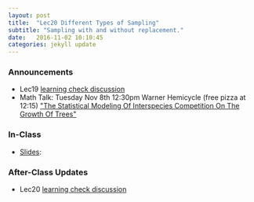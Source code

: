 ```yaml
---
layout: post
title:  "Lec20 Different Types of Sampling"
subtitle: "Sampling with and without replacement."
date:   2016-11-02 10:10:45
categories: jekyll update
---
```




### Announcements

* Lec19 <a href = "{{ site.baseurl }}/assets/LC/randomness.html" target = "_blank">learning check discussion</a>
* Math Talk: Tuesday Nov 8th 12:30pm Warner Hemicycle (free pizza at 12:15) <a href = "http://rudeboybert.github.io/presentations/2016-11-01-math_chats.pdf" target = "_blank">"The Statistical Modeling Of Interspecies Competition On The Growth Of Trees"</a>



### In-Class

* <a href = "{{ site.baseurl }}/assets/3-Statistical_Inference/sampling.html" target = "_blank">Slides</a>: 



### After-Class Updates

* Lec20 <a href = "{{ site.baseurl }}/assets/LC/resampling.html" target = "_blank">learning check discussion</a>
